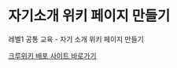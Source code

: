 # 자기소개 위키 페이지 만들기

레벨1 공통 교육 - 자기 소개 위키 페이지 만들기

[크루위키 배포 사이트 바로가기](https://sooyeoniya.github.io/web-wiki-introduction/)
